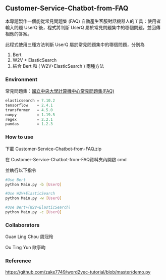 ## Customer-Service-Chatbot-from-FAQ
本專題製作一個能從常見問題集 (FAQ) 自動產生客服對話機器人的工具：使用者輸入問題 UserQ 後，程式將判斷 UserQ 屬於常見問題集中的哪個問題，並回傳相應的答案。

此程式使用三種方法判斷 UserQ 屬於常見問題集中的哪個問題，分別為
1. Bert
2. W2V + ElasticSearch
3. 結合 Bert 和 ( W2V+ElasticSearch ) 兩種方法
### Environment


常見問題集：[國立中央大學計算機中心常見問題集(FAQ)](https://www.cc.ncu.edu.tw/page/qna)
```python
elasticsearch = 7.10.2
tensorflow    = 2.4.1
transformer   = 4.5.0
numpy         = 1.19.5
regex         = 2.2.1
pandas        = 1.2.3
```
### How to use

下載 Customer-Service-Chatbot-from-FAQ.zip

在 Customer-Service-Chatbot-from-FAQ資料夾內開啟 cmd

並執行以下指令

```bash
#Use Bert
python Main.py -b [UserQ]

#Use W2V+ElasticSearch 
python Main.py -w [UserQ]

#Use Bert+(W2V+ElasticSearch)
python Main.py -c [UserQ]
```
### Collaborators

Guan Ling Chou 周冠玲 

Ou Ting Yun    歐亭昀
### Reference

https://github.com/zake7749/word2vec-tutorial/blob/master/demo.py